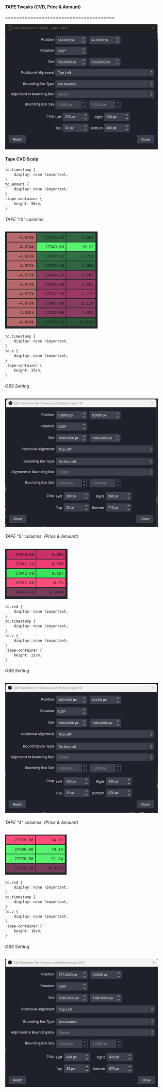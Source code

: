 #### TAPE Tweaks (CVD, Price & Amount)
=======================================

![cignals-10](/media/scalp-cvd-tape.png)

#### Tape CVD Scalp

	td.timestamp { 
  		display: none !important; 
	}
	td.amount { 
  		display: none !important; 
	}
	.tape-container { 
  		height: 56vh; 
	}


###### TAPE "10" columns.
![cignals-10](/media/cignals-10.png)

    td.timestamp { 
      	display: none !important; 
    }
    td.z { 
      	display: none !important; 
    }
    .tape-container { 
      	height: 33vh; 
    }

###### OBS Setting
![OBS-10](/media/OBS-10.png)

###### TAPE "5" columns. (Price & Amount)
![cignals-5](/media/cignals-5.png)

    td.cvd { 
	    display: none !important; 
    }
    td.timestamp { 
	    display: none !important;
    }
    td.z { 
        display: none !important; 
    }
    .tape-container { 
        height: 21vh; 
    }

###### OBS Setting
![OBS-5](/media/OBS-5.png)

###### TAPE "4" columns. (Price & Amount)
![cignals-4](/media/cignals-4.png)

    td.cvd { 
    	display: none !important; 
    }
    td.timestamp { 
    	display: none !important;
    }
    td.z { 
  	    display: none !important; 
    }
    .tape-container { 
  	    height: 18vh; 
    }

###### OBS Setting

![OBS-4](/media/OBS-4.png)
